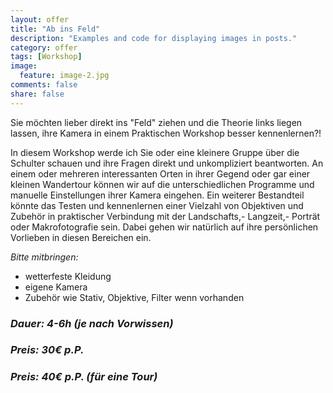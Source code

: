 ```yaml
---
layout: offer
title: "Ab ins Feld"
description: "Examples and code for displaying images in posts."
category: offer
tags: [Workshop]
image:
  feature: image-2.jpg
comments: false
share: false
---
```


Sie möchten lieber direkt ins "Feld" ziehen und die Theorie links liegen lassen, ihre Kamera in einem Praktischen Workshop besser kennenlernen?!

In diesem Workshop werde ich Sie oder eine kleinere Gruppe über die Schulter schauen und ihre Fragen direkt und unkompliziert beantworten. An einem oder mehreren interessanten Orten in ihrer Gegend oder gar einer kleinen Wandertour können wir auf die unterschiedlichen Programme und manuelle Einstellungen ihrer Kamera eingehen.
Ein weiterer Bestandteil könnte das Testen und kennenlernen einer Vielzahl von Objektiven und Zubehör in praktischer Verbindung mit der Landschafts,- Langzeit,- Porträt oder Makrofotografie sein. 
Dabei gehen wir natürlich auf ihre persönlichen Vorlieben in diesen Bereichen ein.

*Bitte mitbringen:*

* wetterfeste Kleidung
* eigene Kamera
* Zubehör wie Stativ, Objektive, Filter wenn vorhanden


### *Dauer: 4-6h (je nach Vorwissen)*

### *Preis: 30€ p.P.*

### *Preis: 40€ p.P. (für eine Tour)*